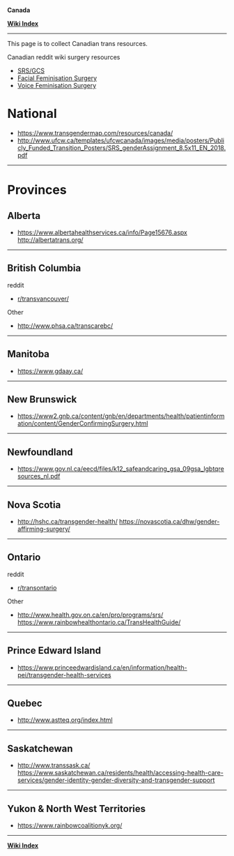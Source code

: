 **Canada**

**<span class="internal">[Wiki Index](https://github.com/zp100/Transgender_Surgeries/blob/main/wiki/TransWiki/wiki/index/index.md)</span>**

---

This page is to collect Canadian trans resources.

Canadian reddit wiki surgery resources

* <span class="internal">[SRS/GCS](https://github.com/zp100/Transgender_Surgeries/blob/main/wiki/TransSurgeriesWiki/wiki/srs/canada/canada.md)</span>
* <span class="internal">[Facial Feminisation Surgery](https://github.com/zp100/Transgender_Surgeries/blob/main/wiki/TransSurgeriesWiki/wiki/ffs/other/other.md#canada)</span>
* <span class="internal">[Voice Feminisation Surgery](https://github.com/zp100/Transgender_Surgeries/blob/main/wiki/TransSurgeriesWiki/wiki/vfs/other/other.md#canada)</span>

# National

* https://www.transgendermap.com/resources/canada/
* http://www.ufcw.ca/templates/ufcwcanada/images/media/posters/Publicly_Funded_Transition_Posters/SRS_genderAssignment_8.5x11_EN_2018.pdf

---

# Provinces

## Alberta

* https://www.albertahealthservices.ca/info/Page15676.aspx http://albertatrans.org/

---

## British Columbia

reddit

* [r/transvancouver/](https://www.reddit.com/r/transvancouver/)

Other

* http://www.phsa.ca/transcarebc/

---

## Manitoba

* https://www.gdaay.ca/

---

## New Brunswick

* https://www2.gnb.ca/content/gnb/en/departments/health/patientinformation/content/GenderConfirmingSurgery.html

---

## Newfoundland

* https://www.gov.nl.ca/eecd/files/k12_safeandcaring_gsa_09gsa_lgbtqresources_nl.pdf

---

## Nova Scotia

* http://hshc.ca/transgender-health/ https://novascotia.ca/dhw/gender-affirming-surgery/

---

## Ontario

reddit

* [r/transontario](https://www.reddit.com/r/transontario)

Other

* http://www.health.gov.on.ca/en/pro/programs/srs/ https://www.rainbowhealthontario.ca/TransHealthGuide/

---

## Prince Edward Island

* https://www.princeedwardisland.ca/en/information/health-pei/transgender-health-services

---

## Quebec

* http://www.astteq.org/index.html

---

## Saskatchewan

* http://www.transsask.ca/ https://www.saskatchewan.ca/residents/health/accessing-health-care-services/gender-identity-gender-diversity-and-transgender-support

---

## Yukon & North West Territories

* https://www.rainbowcoalitionyk.org/

---

**<span class="internal">[Wiki Index](https://github.com/zp100/Transgender_Surgeries/blob/main/wiki/TransWiki/wiki/index/index.md)</span>**

